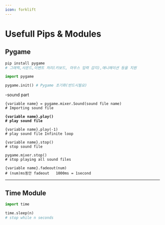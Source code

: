 ```yaml
---
icon: forklift
---
```


# Usefull Pips & Modules

## Pygame

```python
pip install pygame
# 그래픽,사운드,이벤트 처리(키보드, 마우스 입력 감지),애니메이션 등을 지원

import pygame

pygame.init() # Pygame 초기화(반드시필요)
```

-sound part

<pre class="language-python"><code class="lang-python">{variable name} = pygame.mixer.Sound(sound file name)
# Importing sound file

<strong>{variable name}.play()
</strong><strong># play sound file
</strong>
{variable name}.play(-1)
# play sound file Infinite loop

{variable name}.stop()
# stop sound file

pygame.mixer.stop()
# stop playing all sound files

{variable name}.fadeout(num)
# (num)ms동안 fadeout   1000ms = 1second
</code></pre>



***

## Time Module

```python
import time 

time.sleep(n) 
# stop while n seconds 
```

